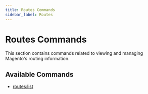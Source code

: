 ```yaml
---
title: Routes Commands
sidebar_label: Routes
---
```


# Routes Commands

This section contains commands related to viewing and managing Magento's routing information.

## Available Commands

- [routes:list](./route-list.md)
